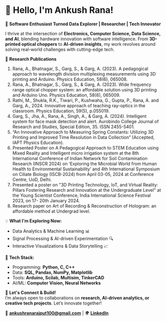 # 👋 Hello, I'm Ankush Rana!  

🚀 **Software Enthusiast Turned Data Explorer | Researcher | Tech Innovator**  

I thrive at the intersection of **Electronics, Computer Science, Data Science, and AI**, blending hardware innovation with software intelligence. From **3D-printed optical choppers** to **AI-driven insights**, my work revolves around solving real-world challenges with cutting-edge tech.  

🔬 **Research Publications**  
1. Rana, A., Bhatnagar, S., Garg, S., & Garg, A. (2023). A pedagogical approach to wavelength division multiplexing measurements using 3D printing and Arduino. Physics Education, 58(6), 065008.
2. Rana, A., Bhatnagar, S., Garg, S., & Garg, A. (2023). Wide frequency range optical chopper system: an affordable solution using 3D printing and Arduino Uno. Physics Education, 58(6), 065009.
3. Rathi, M., Shukla, R.K., Tiwari, P., Kushwaha, G., Gupta, P., Rana, A. and Garg, A., 2024. Innovative approach of teaching ray-optics in the classroom. Physics Education, 59(5), p.055019.
4. Garg, S., Jha, A., Rana, A., Singh, A., & Garg, A. (2024). Intelligent system for face mask detection and alert. Aurobindo College Journal of Research and Studies, Special Edition, 35. ISSN 2455-5401.
5. “An Innovative Approach to Measuring Spring Constants: Utilizing 3D Printing and Improved Time Resolution in Data Collection” (Accepted, IAPT Physics Education).
6. Presented Poster on A Pedagogical Approach to STEM Education using Mixed Reality and Intelligent micro irrigation system at the 8th International Conference of Indian Network for Soil Contamination Research (INSCR 2024) on ‘Exploring the Microbial World from Human Health to Environmental Sustainability’ and 4th International Symposium on Ciliate Biology (ISCB-2024) from April 03-05, 2024 at Conference Centre, UoD, Delhi.
7. Presented a poster on "3D Printing Technology, IoT, and Virtual Reality: Pillars Fostering Research and Innovation at the Undergraduate Level" at the Young Scientist Conference, India International Science Festival 2023, on 17- 20th January 2024.
8. Research paper on Art of Recording & Reconstruction of Hologram: an affordable method at Undergrad level.


💡 **What I'm Exploring Now:**  
- Data Analytics & Machine Learning 📊  
- Signal Processing & AI-driven Experimentation 🔍  
- Interactive Visualizations & Data Storytelling 📈  

🔧 **Tech Stack:**  
- Programming: **Python, C, C++**  
- Data: **SQL, Pandas, NumPy, Matplotlib**  
- Tools: **Arduino, Scilab, Multisim, TinkerCAD**  
- AI/ML: **Computer Vision, Neural Networks**  

🌟 **Let's Connect & Build!**  
I’m always open to collaborations on **research, AI-driven analytics, or creative tech projects**. Let’s innovate together!  

📩 **ankushranarajput100@gmail.com** | 🌍 **[LinkedIn](https://www.linkedin.com/in/ankushrana2001/)**  
